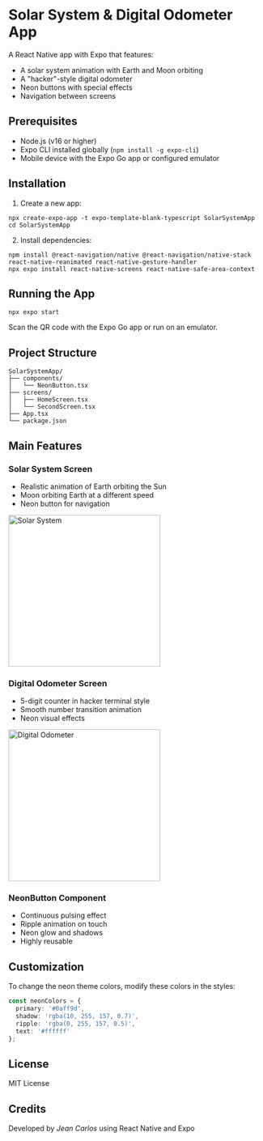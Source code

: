 # Solar System & Digital Odometer App

A React Native app with Expo that features:
- A solar system animation with Earth and Moon orbiting
- A "hacker"-style digital odometer
- Neon buttons with special effects
- Navigation between screens

## Prerequisites

- Node.js (v16 or higher)
- Expo CLI installed globally (`npm install -g expo-cli`)
- Mobile device with the Expo Go app or configured emulator

## Installation

1. Create a new app:

```shell
npx create-expo-app -t expo-template-blank-typescript SolarSystemApp
cd SolarSystemApp
```

2. Install dependencies:

```shell
npm install @react-navigation/native @react-navigation/native-stack react-native-reanimated react-native-gesture-handler
npx expo install react-native-screens react-native-safe-area-context
```

## Running the App

```shell
npx expo start
```

Scan the QR code with the Expo Go app or run on an emulator.

## Project Structure

```
SolarSystemApp/
├── components/
│   └── NeonButton.tsx
├── screens/
│   ├── HomeScreen.tsx
│   └── SecondScreen.tsx
├── App.tsx
└── package.json
```

## Main Features

### Solar System Screen
- Realistic animation of Earth orbiting the Sun
- Moon orbiting Earth at a different speed
- Neon button for navigation

<img src="https://github.com/user-attachments/assets/12b34eb5-6bd2-4d10-a153-0afbe5e56466" width="300" alt="Solar System">

### Digital Odometer Screen
- 5-digit counter in hacker terminal style
- Smooth number transition animation
- Neon visual effects

<img src="https://github.com/user-attachments/assets/2821d50c-3278-4218-a821-e94e846cbe26" width="300" alt="Digital Odometer">

### NeonButton Component
- Continuous pulsing effect
- Ripple animation on touch
- Neon glow and shadows
- Highly reusable

## Customization

To change the neon theme colors, modify these colors in the styles:

```typescript
const neonColors = {
  primary: '#0aff9d',
  shadow: 'rgba(10, 255, 157, 0.7)',
  ripple: 'rgba(0, 255, 157, 0.5)',
  text: '#ffffff'
};
```

## License

MIT License

## Credits

Developed by *Jean Carlos* using React Native and Expo